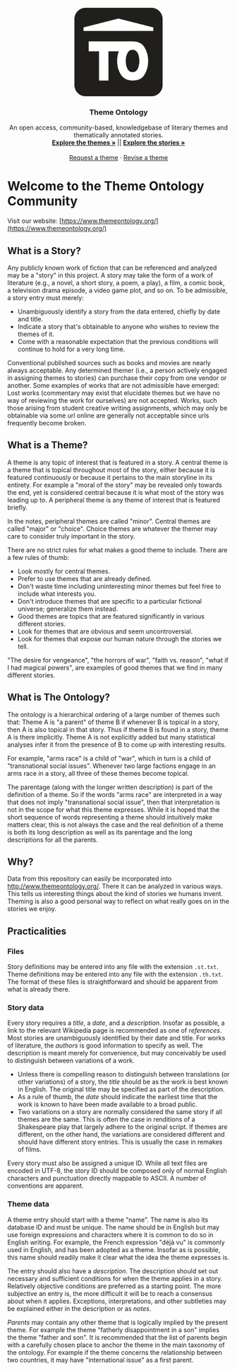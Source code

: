 <p align="center">
  <a href="https://www.themeontology.org/">
    <img src="https://github.com/theme-ontology/tstp/blob/master/projects/favicon2021/avatar-384x384.png?raw=true" alt="LTO avatar" width="200" height="200">
  </a>
</p>

<h3 align="center">Theme Ontology</h3>

<p align="center">
  An open access, community-based, knowledgebase of literary themes and thematically annotated stories.
  <br>
  <a href="https://themeontology.org/themes"><strong>Explore the themes »</strong></a>
  ||
  <a href="https://themeontology.org/stories"><strong>Explore the stories »</strong></a>
  <br>
  <br>
  <a href="https://github.com/theme-ontology/theming/issues/new?template=request-a-new-theme.md">Request a theme</a>
  ·
  <a href="https://github.com/theme-ontology/theming/issues/new?template=propose-to-revise-an-existing-theme.md">Revise a theme</a>
</p>

# Welcome to the Theme Ontology Community

Visit our website: [https://www.themeontology.org/](https://www.themeontology.org/)


## What is a Story?

Any publicly known work of fiction that can be referenced and analyzed may be a "story" in this project.
A story may take the form of a work of literature (e.g., a novel, a short story, a poem, a play), a film, a comic book, a television drama episode, a video game plot, and so on. To be admissible, a story entry must merely:

- Unambiguously identify a story from the data entered, chiefly by date and title.
- Indicate a story that's obtainable to anyone who wishes to review the themes of it.
- Come with a reasonable expectation that the previous conditions will continue to hold for a very long time.

Conventional published sources such as books and movies are nearly always acceptable.
Any determined themer (i.e., a person actively engaged in assigning themes to stories) can purchase their copy from one vendor or another.
Some examples of works that are not admissible have emerged:
Lost works (commentary may exist that elucidate themes but we have no way of reviewing the work for ourselves) are not accepted. 
Works, such those arising from student creative writing assignments, which may only be obtainable via some url online are generally not acceptable since urls frequently become broken.


## What is a Theme?

A theme is any topic of interest that is featured in a story.
A central theme is a theme that is topical throughout most of the story, either because it is featured continuously or because it pertains to the main storyline in its entirety. 
For example a "moral of the story" may be revealed only towards the end, yet is considered central because it is what most of the story was leading up to.
A peripheral theme is any theme of interest that is featured briefly.

In the notes, peripheral themes are called "minor". 
Central themes are called "major" or "choice".
Choice themes are whatever the themer may care to consider truly important in the story.

There are no strict rules for what makes a good theme to include.
There are a few rules of thumb:

- Look mostly for central themes.
- Prefer to use themes that are already defined.
- Don't waste time including uninteresting minor themes but feel free to include what interests you.
- Don't introduce themes that are specific to a particular fictional universe; generalize them instead.
- Good themes are topics that are featured significantly in various different stories.
- Look for themes that are obvious and seem uncontroversial.
- Look for themes that expose our human nature through the stories we tell.

"The desire for vengeance", "the horrors of war", "faith vs. reason", "what if I had magical powers", are examples of good themes that we find in many different stories.


## What is The Ontology?

The ontology is a hierarchical ordering of a large number of themes such that:
Theme A is "a parent" of theme B if whenever B is topical in a story, then A is also topical in that story.
Thus if theme B is found in a story, theme A is there implicitly.
Theme A is not explicitly added but many statistical analyses infer it from the presence of B to come up with interesting results.

For example, "arms race" is a child of "war", which in turn is a child of "transnational social issues". 
Whenever two large factions engage in an arms race in a story, all three of these themes become topical.

The parentage (along with the longer written description) is part of the definition of a theme.
So if the words "arms race" are interpreted in a way that does not imply "transnational social issue", then that interpretation is not in the scope for what this theme expresses.
While it is hoped that the short sequence of words representing a theme should intuitively make matters clear, this is not always the case and the real definition of a theme is both its long description as well as its parentage and the long descriptions for all the parents.


## Why?

Data from this repository can easily be incorporated into http://www.themeontology.org/. 
There it can be analyzed in various ways.
This tells us interesting things about the kind of stories we humans invent.
Theming is also a good personal way to reflect on what really goes on in the stories we enjoy.



## Practicalities

### Files

Story definitions may be entered into any file with the extension `.st.txt`. Theme definitions may be entered into any file 
with the extension `.th.txt`. The format of these files is straightforward and should be apparent from what is already there.

### Story data

Every story requires a *title*, a *date*, and a *description*. Insofar as possible, a link to the relevant Wikipedia page
is recommended as one of *references*. Most stories are unambiguously identified by their date and title. For works of
literature, the *authors* is good information to specify as well. The description is meant merely for convenience, but
may conceivably be used to distinguish between variations of a work.

- Unless there is compelling reason to distinguish between translations (or other variations) of a story, the *title* should 
be as the work is best known in English. The original title may be specified as part of the description.
- As a rule of thumb, the *date* should indicate the earliest time that the work is known to have been made available
to a broad public. 
- Two variations on a story are normally considered the same story if all themes are the same. This is often the case in
renditions of a Shakespeare play that largely adhere to the original script. If themes are different, on the other hand,
the variations are considered different and should have different story entries. This is usually the case in remakes
of films.

Every story must also be assigned a unique ID. While all text files are encoded in UTF-8, the story ID should be composed
only of normal English characters and punctuation directly mappable to ASCII. A number of conventions are apparent.

### Theme data

A theme entry should start with a theme "name". The name is also its database ID and must be unique. 
The name should be in English but may use foreign expressions and characters where it is common to do so in English writing. 
For example, the French expression "déjà vu" is commonly used in English, and has been adopted as a theme.
Insofar as is possible, this name should readily make it clear what the idea the theme expresses is.

The entry should also have a *description*. 
The description should set out necessary and sufficient conditions for when the theme applies in a story.
Relatively objective conditions are preferred as a starting point.
The more subjective an entry is, the more difficult it will be to reach a consensus about when it applies.
Exceptions, interpretations, and other subtleties may be explained either in the description or as *notes*.

*Parents* may contain any other theme that is logically implied by the present theme.
For example the theme "fatherly disappointment in a son" implies the theme "father and son".
It is recommended that the list of parents begin with a carefully chosen place to anchor the theme in the main taxonomy of the ontology.
For example if the theme concerns the relationship between two countries, it may have "international issue" as a first parent.



